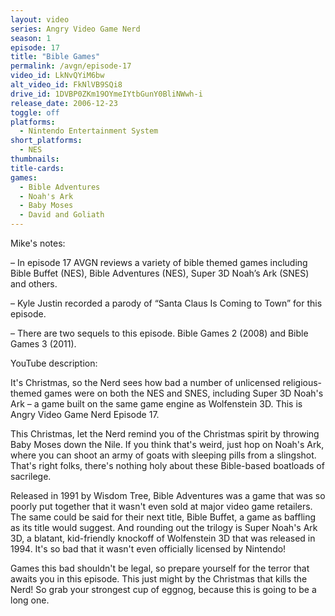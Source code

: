 ```yaml
---
layout: video
series: Angry Video Game Nerd
season: 1
episode: 17
title: "Bible Games"
permalink: /avgn/episode-17
video_id: LkNvQYiM6bw
alt_video_id: FkNlVB9SQi8
drive_id: 1DVBP0ZKm19OYmeIYtbGunY0BliNWwh-i
release_date: 2006-12-23
toggle: off
platforms: 
  - Nintendo Entertainment System
short_platforms:
  - NES
thumbnails: 
title-cards: 
games: 
  - Bible Adventures
  - Noah's Ark
  - Baby Moses
  - David and Goliath
---
```


<p class="mikes-notes">Mike's notes:</p>

– In episode 17 AVGN reviews a variety of bible themed games including Bible Buffet (NES), Bible Adventures (NES), Super 3D Noah’s Ark (SNES) and others.

– Kyle Justin recorded a parody of “Santa Claus Is Coming to Town” for this episode.

– There are two sequels to this episode. Bible Games 2 (2008) and Bible Games 3 (2011).

<p class="yt-description">YouTube description:</p>

It's Christmas, so the Nerd sees how bad a number of unlicensed religious-themed games were on both the NES and SNES, including Super 3D Noah's Ark – a game built on the same game engine as Wolfenstein 3D. This is Angry Video Game Nerd Episode 17.

This Christmas, let the Nerd remind you of the Christmas spirit by throwing Baby Moses down the Nile. If you think that's weird, just hop on Noah's Ark, where you can shoot an army of goats with sleeping pills from a slingshot. That's right folks, there's nothing holy about these Bible-based boatloads of sacrilege. 

Released in 1991 by Wisdom Tree, Bible Adventures was a game that was so poorly put together that it wasn't even sold at major video game retailers. The same could be said for their next title, Bible Buffet, a game as baffling as its title would suggest. And rounding out the trilogy is Super Noah's Ark 3D, a blatant, kid-friendly knockoff of Wolfenstein 3D that was released in 1994. It's so bad that it wasn't even officially licensed by Nintendo!

Games this bad shouldn't be legal, so prepare yourself for the terror that awaits you in this episode. This just might by the Christmas that kills the Nerd! So grab your strongest cup of eggnog, because this is going to be a long one. 